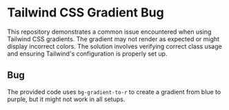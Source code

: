 # Tailwind CSS Gradient Bug

This repository demonstrates a common issue encountered when using Tailwind CSS gradients. The gradient may not render as expected or might display incorrect colors.  The solution involves verifying correct class usage and ensuring Tailwind's configuration is properly set up.

## Bug
The provided code uses `bg-gradient-to-r`  to create a gradient from blue to purple, but it might not work in all setups.